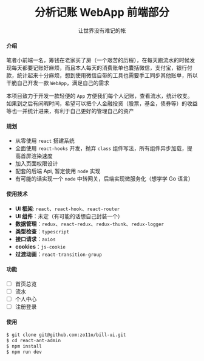 <h1 align="center">分析记账 WebApp 前端部分</h1>

<div align="center">让世界没有难记的帐</div>

#### 介绍
笔者小前端一名，筹钱在老家买了房（一个艰苦的历程），在每天跑流水的时候发现每天都要记账好麻烦，而且本人每天的消费账单也囊括微信，支付宝，银行付款，统计起来十分麻烦，想到使用微信自带的工具也需要手工同步其他账单，所以干脆自己开发一款 `WebApp`，满足自己的需求

本项目致力于开发一款轻便的 `App` 方便我们每个人记账，查看流水，统计收支。
如果到之后有闲暇时间，希望可以把个人金融投资（股票，基金，债券等）的收益等也一并统计进来，有利于自己更好的管理自己的资产

#### 规划
- 从零使用 `react` 搭建系统
- 全面使用 `react-hooks` 开发，抛弃 `class` 组件写法，所有组件异步加载，提高首屏渲染速度
- 加入页面权限设计
- 配套的后端 Api, 暂定使用 `node` 实现
- 有可能的话实现一个 `node` 中转网关，后端实现微服务化（想学学 Go 语言）

#### 使用技术
- **UI 框架**: `react`、`react-hook`、`react-router`
- **UI 组件**：未定（有可能的话想自己封装一个）
- **数据管理**：`redux`、`react-redux`、`redux-thunk`、`redux-logger`
- **类型检查**：`typescript`
- **接口请求**：`axios`
- **cookies**：`js-cookie`
- **过渡动画**：`react-transition-group`
  
#### 功能

* [ ] 首页总览
* [ ] 流水
* [ ] 个人中心
* [ ] 注册登录

#### 使用

```bash
$ git clone git@github.com:zo11o/bill-ui.git
$ cd react-ant-admin
$ npm install
$ npm run dev
```
